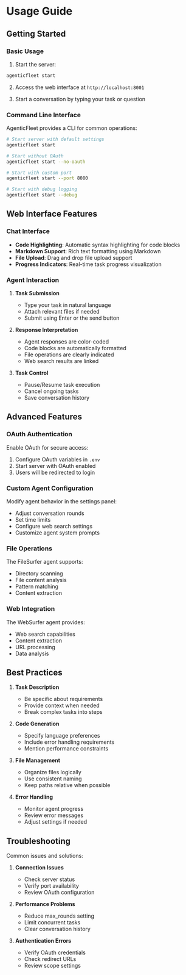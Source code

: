 # Usage Guide

## Getting Started

### Basic Usage

1. Start the server:
```bash
agenticfleet start
```

2. Access the web interface at `http://localhost:8001`

3. Start a conversation by typing your task or question

### Command Line Interface

AgenticFleet provides a CLI for common operations:

```bash
# Start server with default settings
agenticfleet start

# Start without OAuth
agenticfleet start --no-oauth

# Start with custom port
agenticfleet start --port 8080

# Start with debug logging
agenticfleet start --debug
```

## Web Interface Features

### Chat Interface

- **Code Highlighting**: Automatic syntax highlighting for code blocks
- **Markdown Support**: Rich text formatting using Markdown
- **File Upload**: Drag and drop file upload support
- **Progress Indicators**: Real-time task progress visualization

### Agent Interaction

1. **Task Submission**
   - Type your task in natural language
   - Attach relevant files if needed
   - Submit using Enter or the send button

2. **Response Interpretation**
   - Agent responses are color-coded
   - Code blocks are automatically formatted
   - File operations are clearly indicated
   - Web search results are linked

3. **Task Control**
   - Pause/Resume task execution
   - Cancel ongoing tasks
   - Save conversation history

## Advanced Features

### OAuth Authentication

Enable OAuth for secure access:

1. Configure OAuth variables in `.env`
2. Start server with OAuth enabled
3. Users will be redirected to login

### Custom Agent Configuration

Modify agent behavior in the settings panel:

- Adjust conversation rounds
- Set time limits
- Configure web search settings
- Customize agent system prompts

### File Operations

The FileSurfer agent supports:

- Directory scanning
- File content analysis
- Pattern matching
- Content extraction

### Web Integration

The WebSurfer agent provides:

- Web search capabilities
- Content extraction
- URL processing
- Data analysis

## Best Practices

1. **Task Description**
   - Be specific about requirements
   - Provide context when needed
   - Break complex tasks into steps

2. **Code Generation**
   - Specify language preferences
   - Include error handling requirements
   - Mention performance constraints

3. **File Management**
   - Organize files logically
   - Use consistent naming
   - Keep paths relative when possible

4. **Error Handling**
   - Monitor agent progress
   - Review error messages
   - Adjust settings if needed

## Troubleshooting

Common issues and solutions:

1. **Connection Issues**
   - Check server status
   - Verify port availability
   - Review OAuth configuration

2. **Performance Problems**
   - Reduce max_rounds setting
   - Limit concurrent tasks
   - Clear conversation history

3. **Authentication Errors**
   - Verify OAuth credentials
   - Check redirect URLs
   - Review scope settings
